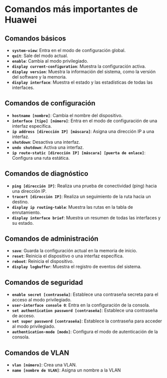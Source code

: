 # Comandos más importantes de Huawei

## Comandos básicos

- **`system-view`**: Entra en el modo de configuración global.
- **`quit`**: Sale del modo actual.
- **`enable`**: Cambia al modo privilegiado.
- **`display current-configuration`**: Muestra la configuración activa.
- **`display version`**: Muestra la información del sistema, como la versión del software y la memoria.
- **`display interface`**: Muestra el estado y las estadísticas de todas las interfaces.

## Comandos de configuración

- **`hostname [nombre]`**: Cambia el nombre del dispositivo.
- **`interface [tipo] [número]`**: Entra en el modo de configuración de una interfaz específica.
- **`ip address [dirección IP] [máscara]`**: Asigna una dirección IP a una interfaz.
- **`shutdown`**: Desactiva una interfaz.
- **`undo shutdown`**: Activa una interfaz.
- **`ip route-static [dirección IP] [máscara] [puerta de enlace]`**: Configura una ruta estática.

## Comandos de diagnóstico

- **`ping [dirección IP]`**: Realiza una prueba de conectividad (ping) hacia una dirección IP.
- **`tracert [dirección IP]`**: Realiza un seguimiento de la ruta hacia un destino.
- **`display ip routing-table`**: Muestra las rutas en la tabla de enrutamiento.
- **`display interface brief`**: Muestra un resumen de todas las interfaces y su estado.

## Comandos de administración

- **`save`**: Guarda la configuración actual en la memoria de inicio.
- **`reset`**: Reinicia el dispositivo o una interfaz específica.
- **`reboot`**: Reinicia el dispositivo.
- **`display logbuffer`**: Muestra el registro de eventos del sistema.

## Comandos de seguridad

- **`enable secret [contraseña]`**: Establece una contraseña secreta para el acceso al modo privilegiado.
- **`user-interface console 0`**: Entra en la configuración de la consola.
- **`set authentication password [contraseña]`**: Establece una contraseña de acceso.
- **`set super password [contraseña]`**: Establece la contraseña para acceder al modo privilegiado.
- **`authentication-mode [modo]`**: Configura el modo de autenticación de la consola.

## Comandos de VLAN

- **`vlan [número]`**: Crea una VLAN.
- **`name [nombre de VLAN]`**: Asigna un nombre a la VLAN
